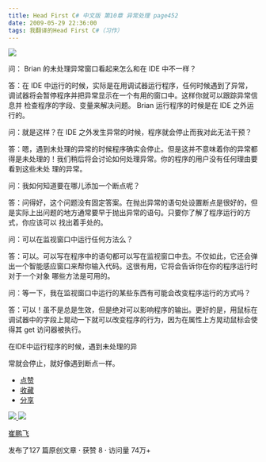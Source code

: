 ```yaml
---
title: Head First C# 中文版 第10章 异常处理 page452
date: 2009-05-29 22:36:00
tags: 我翻译的Head First C#（习作）
---
```

![](https://p-blog.csdn.net/images/p_blog_csdn_net/cuipengfei1/EntryImages/20090325/2009-03-25_13-04-01.jpg)

问：  Brian  的未处理异常窗口看起来怎么和在  IDE  中不一样？

  

答：在  IDE  中运行的时候，实际是在用调试器运行程序，任何时候遇到了异常，调试器将会暂停程序并把异常显示在一个有用的窗口中。这样你就可以跟踪异常信息并
检查程序的字段、变量来解决问题。  Brian  运行程序的时候是在  IDE  之外运行的。

  

问：就是这样？在  IDE  之外发生异常的时候，程序就会停止而我对此无法干预？

  

答：嗯，遇到未处理的异常的时候程序确实会停止。但是这并不意味着你的异常都得是未处理的！我们稍后将会讨论如何处理异常。你的程序的用户没有任何理由要看到这些未处
理的异常。

  

问：我如何知道要在哪儿添加一个断点呢？

  

答：问得好，这个问题没有固定答案。在抛出异常的语句处设置断点是很好的，但是实际上出问题的地方通常要早于抛出异常的语句。只要你了解了程序运行的方式，你应该可以
找出着手处的。

  

问：可以在监视窗口中运行任何方法么？

  

答：可以。可以写在程序中的语句都可以写在监视窗口中去。不仅如此，它还会弹出一个智能感应窗口来帮你输入代码。这很有用，它将会告诉你在你的程序运行时对于一个对象
哪些方法是可用的。

  

问：等一下，我在监视窗口中运行的某些东西有可能会改变程序运行的方式吗？

  

答：可以！虽不是总是生效，但是绝对可以影响程序的输出。更好的是，用鼠标在调试器中的字段上晃动一下就可以改变程序的行为，因为在属性上方晃动鼠标会使得其
get  访问器被执行。

  

在IDE中运行程序的时候，遇到未处理的异

  

常就会停止，就好像遇到断点一样。

  * [ 点赞  ](javascript:;)
  * [ 收藏  ](javascript:;)
  * [ 分享 ](javascript:;)

[ ![](https://profile.csdnimg.cn/5/2/5/3_cuipengfei1)
![](https://g.csdnimg.cn/static/user-reg-year/1x/11.png)
](https://blog.csdn.net/cuipengfei1)

[ 崔鹏飞 ](https://blog.csdn.net/cuipengfei1)

发布了127 篇原创文章  ·  获赞 8  ·  访问量 74万+


